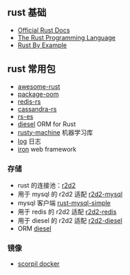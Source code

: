 
## rust 基础

+ [Official Rust Docs](https://doc.rust-lang.org/stable/std/)
+ [The Rust Programming Language](https://doc.rust-lang.org/book/)
+ [Rust By Example](http://rustbyexample.com/)

## rust 常用包

+ [awesome-rust](https://github.com/kud1ing/awesome-rust)
+ [package-oom](http://www.arewewebyet.org/topics/)
+ [redis-rs](https://github.com/mitsuhiko/redis-rs)
+ [cassandra-rs](https://github.com/tupshin/cassandra-rs)
+ [rs-es](https://github.com/benashford/rs-es)
+ [diesel](https://github.com/diesel-rs/diesel) ORM for Rust
+ [rusty-machine](https://github.com/AtheMathmo/rusty-machine) 机器学习库
+ [log](https://github.com/rust-lang-nursery/log) 日志
+ [iron](https://github.com/iron/iron) web framework

### 存储
+ rust 的连接池：[r2d2](https://github.com/sfackler/r2d2)
+ 用于 mysql 的 r2d2 适配 [r2d2-mysql](https://github.com/outersky/r2d2-mysql)
+ mysql 客户端 [rust-mysql-simple](https://github.com/blackbeam/rust-mysql-simple)
+ 用于 redis 的 r2d2 适配 [r2d2-redis](https://github.com/sorccu/r2d2-redis)
+ 用于 diesel 的 r2d2 适配 [r2d2-diesel](https://github.com/diesel-rs/r2d2-diesel)
+ ORM [diesel](https://github.com/diesel-rs/diesel)

### 镜像

+ [scorpil docker](https://hub.docker.com/r/scorpil/rust/)
